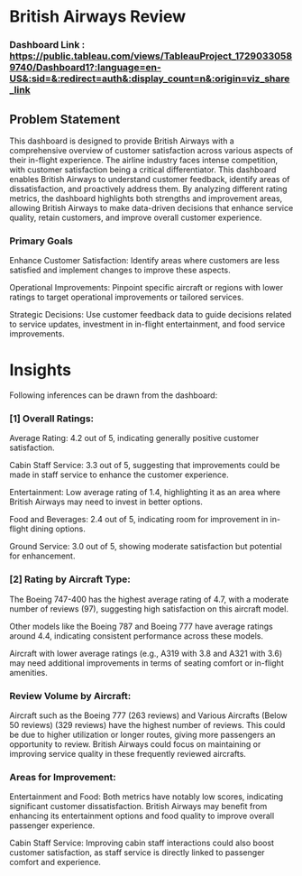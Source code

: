 # British Airways Review

### Dashboard Link : https://public.tableau.com/views/TableauProject_17290330589740/Dashboard1?:language=en-US&:sid=&:redirect=auth&:display_count=n&:origin=viz_share_link

## Problem Statement

This dashboard is designed to provide British Airways with a comprehensive overview of customer satisfaction across various aspects of their in-flight experience. The airline industry faces intense competition, with customer satisfaction being a critical differentiator. This dashboard enables British Airways to understand customer feedback, identify areas of dissatisfaction, and proactively address them. By analyzing different rating metrics, the dashboard highlights both strengths and improvement areas, allowing British Airways to make data-driven decisions that enhance service quality, retain customers, and improve overall customer experience.



### Primary Goals

Enhance Customer Satisfaction: Identify areas where customers are less satisfied and implement changes to improve these aspects.

Operational Improvements: Pinpoint specific aircraft or regions with lower ratings to target operational improvements or tailored services.

Strategic Decisions: Use customer feedback data to guide decisions related to service updates, investment in in-flight entertainment, and food service improvements.


# Insights

Following inferences can be drawn from the dashboard:

### [1] Overall Ratings:

Average Rating: 4.2 out of 5, indicating generally positive customer satisfaction. 

Cabin Staff Service: 3.3 out of 5, suggesting that improvements could be made in staff service to enhance the customer experience.

Entertainment: Low average rating of 1.4, highlighting it as an area where British Airways may need to invest in better options.

Food and Beverages: 2.4 out of 5, indicating room for improvement in in-flight dining options.

Ground Service: 3.0 out of 5, showing moderate satisfaction but potential for enhancement.

           
### [2] Rating by Aircraft Type:

The Boeing 747-400 has the highest average rating of 4.7, with a moderate number of reviews (97), suggesting high satisfaction on this aircraft model.

Other models like the Boeing 787 and Boeing 777 have average ratings around 4.4, indicating consistent performance across these models.

Aircraft with lower average ratings (e.g., A319 with 3.8 and A321 with 3.6) may need additional improvements in terms of seating comfort or in-flight amenities.

 ### Review Volume by Aircraft:
 
Aircraft such as the Boeing 777 (263 reviews) and Various Aircrafts (Below 50 reviews) (329 reviews) have the highest number of reviews. This could be due to higher utilization or longer routes, giving more passengers an opportunity to review. British Airways could focus on maintaining or improving service quality in these frequently reviewed aircrafts.
         
### Areas for Improvement:

Entertainment and Food: Both metrics have notably low scores, indicating significant customer dissatisfaction. British Airways may benefit from enhancing its entertainment options and food quality to improve overall passenger experience.

Cabin Staff Service: Improving cabin staff interactions could also boost customer satisfaction, as staff service is directly linked to passenger comfort and experience.
